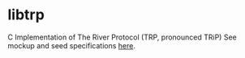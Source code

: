 # libtrp
C Implementation of The River Protocol (TRP, pronounced TRiP)
See mockup and seed specifications [here][1].




[1]: https://github.com/craig8196/the-river-protocol

